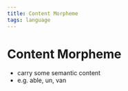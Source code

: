 ```yaml
---
title: Content Morpheme
tags: language
---
```


# Content Morpheme
- carry some semantic content
- e.g. able, un, van


